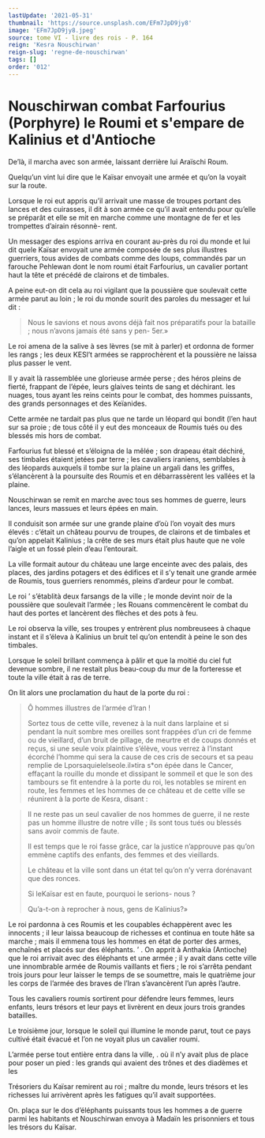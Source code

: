 ```yaml
---
lastUpdate: '2021-05-31'
thumbnail: 'https://source.unsplash.com/EFm7JpD9jy8'
image: 'EFm7JpD9jy8.jpeg'
source: tome VI - livre des rois - P. 164
reign: 'Kesra Nouschirwan'
reign-slug: 'regne-de-nouschirwan'
tags: []
order: '012'
---
```


# Nouschirwan combat Farfourius (Porphyre) le Roumi et s'empare de Kalinius et d'Antioche

De’là, il marcha avec son armée, laissant derrière lui Araïschi Roum.

Quelqu’un vint lui dire que le Kaïsar envoyait une armée et qu’on la voyait sur la route.

Lorsque le roi eut appris qu’il arrivait une masse de troupes portant des lances et des cuirasses, il dit à son armée ce qu’il avait entendu pour qu’elle se préparât et elle se mit en marche comme une montagne de fer et les trompettes d’airain résonnè-
rent.

Un messager des espions arriva en courant au-près du roi du monde et lui dit quele Kaïsar envoyait une armée composée de ses plus illustres guerriers, tous avides de combats comme des loups, commandés par un farouche Pehlewan dont le nom roumi était Farfourius, un cavalier portant haut la tête et précédé de clairons et de timbales.

A peine eut-on dit cela au roi vigilant que la poussière que soulevait cette armée parut au loin ; le roi du monde sourit des paroles du messager et lui dit :

> Nous le savions et nous avons déjà fait nos préparatifs pour la bataille ; nous n’avons jamais été sans y pen-
5er.»

Le roi amena de la salive à ses lèvres (se mit à parler) et ordonna de former les rangs ; les deux KESl’t armées se rapprochèrent et la poussière ne laissa plus passer le vent.

Il y avait là rassemblée une glorieuse armée perse ; des héros pleins de fierté, frappant de l’épée, leurs glaives teints de sang et déchirant. les nuages, tous ayant les reins ceints pour le combat, des hommes puissants, des grands personnages et des Keïanides.

Cette armée ne tardait pas plus que ne tarde un léopard qui bondit (l’en haut sur sa proie ; de tous côté il y eut des monceaux de Roumis tués ou des blessés mis hors de combat.

Farfourius fut blessé et s’éloigna de la mêlée ; son drapeau était déchiré, ses timbales étaient jetées par terre ; les cavaliers iraniens, semblables à des léopards auxquels il tombe sur la plaine un argali dans les griffes, s’élancèrent à la poursuite des Roumis et en débarrassèrent les vallées et la plaine.

Nouschirwan se remit en marche avec tous ses hommes de guerre, leurs lances, leurs massues et leurs épées en main.

Il conduisit son armée sur une grande plaine d’où l’on voyait des murs élevés : c’était un château pourvu de troupes, de clairons et de timbales et qu’on appelait Kalinius ; la crête de ses murs était plus haute que ne vole l’aigle et un fossé plein d’eau l’entourait.

La ville formait autour du château une large enceinte avec des palais, des places, des jardins potagers et des édifices et il s’y tenait une grande armée de Roumis, tous guerriers renommés, pleins d’ardeur pour le combat.

Le roi ’
s’établità deux farsangs de la ville ; le monde devint noir de la poussière que soulevait l’armée ; les Rouans commencèrent le combat du haut des portes et lancèrent des flèches et des pots à feu.

Le roi observa la ville, ses troupes y entrèrent plus nombreusees à chaque instant et il s’éleva à Kalinius un bruit tel qu’on entendit à peine le son des timbales.

Lorsque le soleil brillant commença à pâlir et que la moitié du ciel fut devenue sombre, il ne restait plus beau-coup du mur de la forteresse et toute la ville était à ras de terre.

On lit alors une proclamation du haut de la porte du roi :

> Ô hommes illustres de l’armée d’Iran !
>
> Sortez tous de cette ville, revenez à la nuit dans larplaine et si pendant la nuit sombre mes oreilles sont frappées d’un cri de femme ou de vieillard, d’un bruit de pillage, de meurtre et de coups donnés et reçus, si une seule voix plaintive s’élève, vous verrez à l’instant écorché l’homme qui sera la cause de ces cris de secours et sa peau remplie de Lporsaquielelseole.il»tira s\*on épée dans le Cancer, effaçant la rouille du monde et dissipant le sommeil et que le son des tambours se fit entendre à la porte du roi, les notables se mirent en route, les femmes et les hommes de ce château et de cette ville se réunirent à la porte de Kesra, disant :

> Il ne reste pas un seul cavalier de nos hommes de guerre, il ne reste pas un homme illustre de notre ville ; ils sont tous tués ou blessés sans avoir commis de faute.
>
> Il est temps que le roi fasse grâce, car la justice n’approuve pas qu’on emmène captifs des enfants, des femmes et des vieillards.
>
> Le château et la ville sont dans un état tel qu’on n’y verra dorénavant que des ronces.
>
> Si leKaïsar est en faute, pourquoi le serions- nous ?
>
> Qu’a-t-on à reprocher à nous, gens de Kalinius?»

Le roi pardonna à ces Roumis et les coupables échappèrent avec les innocents ; il leur laissa beaucoup de richesses et continua en toute hâte sa marche ; mais il emmena tous les hommes en état de porter des armes, enchaînés et placés sur des éléphants. ’ .
On apprit à Anthakia (Antioche) que le roi arrivait avec des éléphants et une armée ; il y avait dans cette ville une innombrable armée de Roumis vaillants et fiers ; le roi s’arrêta pendant trois jours pour leur laisser le temps de se soumettre, mais le quatrième jour les corps de l’armée des braves de l’Iran s’avancèrent l’un après l’autre.

Tous les cavaliers roumis sortirent pour défendre leurs femmes, leurs enfants, leurs trésors et leur pays et livrèrent en deux jours trois grandes batailles.

Le troisième jour, lorsque le soleil qui illumine le monde parut, tout ce pays cultivé était évacué et l’on ne voyait plus un cavalier roumi.

L’armée perse tout entière entra dans la ville,
. où il n’y avait plus de place pour poser un pied : les grands qui avaient des trônes et des diadèmes et les

Trésoriers du Kaïsar remirent au roi ; maître du monde, leurs trésors et les richesses lui arrivèrent après les fatigues qu’il avait supportées.

On. plaça sur le dos d’éléphants puissants tous les hommes a de guerre parmi les habitants et Nouschirwan envoya à Madaïn les prisonniers et tous les trésors du Kaïsar.
